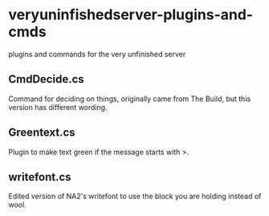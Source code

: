 # veryuninfishedserver-plugins-and-cmds
plugins and commands for the very unfinished server

## CmdDecide.cs
Command for deciding on things, originally came from The Build, but this version has different wording.
## Greentext.cs
Plugin to make text green if the message starts with >.
## writefont.cs
Edited version of NA2's writefont to use the block you are holding instead of wool.
